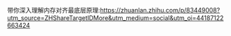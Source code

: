 带你深入理解内存对齐最底层原理:https://zhuanlan.zhihu.com/p/83449008?utm_source=ZHShareTargetIDMore&utm_medium=social&utm_oi=44187122663424